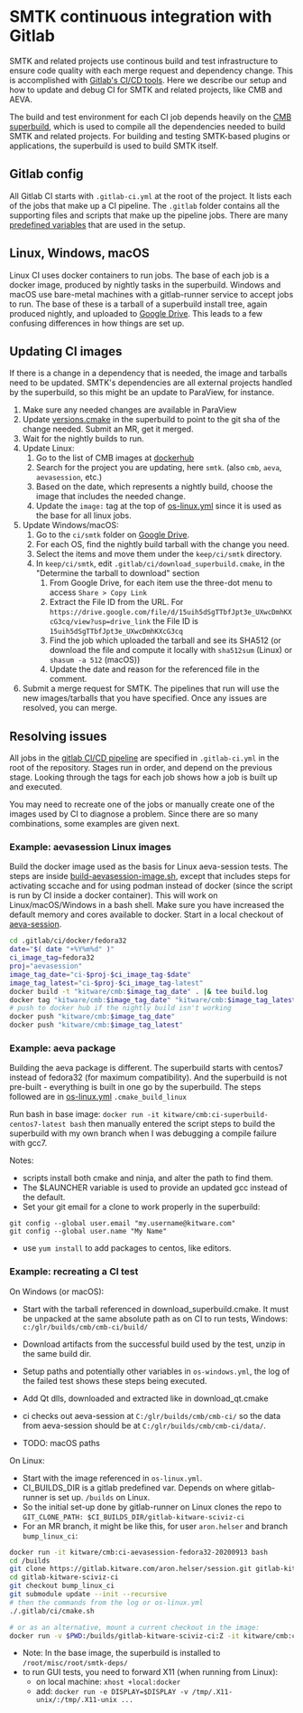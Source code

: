 # SMTK continuous integration with Gitlab

SMTK and related projects use continous build and test infrastructure
to ensure code quality with each merge request and dependency change.
This is accomplished with [Gitlab's CI/CD tools](https://docs.gitlab.com/ee/ci/).
Here we describe our setup and how to update and debug CI for SMTK and related
projects, like CMB and AEVA.

The build and test environment for each CI job depends heavily on
the [CMB superbuild](https://gitlab.kitware.com/cmb/cmb-superbuild), which is
used to compile all the dependencies needed to build SMTK and related projects.
For building and testing SMTK-based plugins or applications, the superbuild is
used to build SMTK itself.

## Gitlab config

All Gitlab CI starts with `.gitlab-ci.yml` at the root of the project. It lists
each of the jobs that make up a CI pipeline. The `.gitlab` folder contains all
the supporting files and scripts that make up the pipeline jobs. There are many
[predefined variables](https://docs.gitlab.com/ee/ci/variables/predefined_variables.html)
that are used in the setup.

## Linux, Windows, macOS

Linux CI uses docker containers to run jobs. The base of each job is a docker
image, produced by nightly tasks in the superbuild. Windows and macOS use
bare-metal machines with a gitlab-runner service to accept jobs to run. The base
of these is a tarball of a superbuild install tree, again produced nightly, and
uploaded to [Google Drive][cmb-upload-gdrive]. This leads to a few confusing
differences in how things are set up.

[cmb-upload-gdrive]: https://drive.google.com/drive/folders/10i4bHyCHwHj94NaxWRJBthTr54gllPmz

## Updating CI images

If there is a change in a dependency that is needed, the image and tarballs need to be
updated. SMTK's dependencies are all external projects handled by the superbuild, so this
might be an update to ParaView, for instance.
1. Make sure any needed changes are available in ParaView
2. Update [versions.cmake](https://gitlab.kitware.com/cmb/cmb-superbuild/-/blob/afd0eb923e12b8e019db249b215bae3d32768b2e/versions.cmake#L30)
   in the superbuild to point to the git sha of the change needed. Submit an MR, get it merged.
3. Wait for the nightly builds to run.
4. Update Linux:
   1. Go to the list of CMB images at [dockerhub](https://hub.docker.com/r/kitware/cmb/tags)
   2. Search for the project you are updating, here `smtk`. (also `cmb`, `aeva`, `aevasession`, etc.)
   3. Based on the date, which represents a nightly build, choose the image that includes the needed change.
   4. Update the `image:` tag at the top of [os-linux.yml](https://gitlab.kitware.com/cmb/smtk/-/blob/master/.gitlab/os-linux.yml)
      since it is used as the base for all linux jobs.
5. Update Windows/macOS:
   1. Go to the `ci/smtk` folder on [Google Drive][cmb-upload-gdrive].
   2. For each OS, find the nightly build tarball with the change you need.
   3. Select the items and move them under the `keep/ci/smtk` directory.
   6. In `keep/ci/smtk`, edit `.gitlab/ci/download_superbuild.cmake`, in the "Determine the tarball
      to download" section
      1. From Google Drive, for each item use the three-dot menu to access `Share > Copy Link`
      2. Extract the File ID from the URL. For
         `https://drive.google.com/file/d/15uih5dSgTTbfJpt3e_UXwcDmhKXcG3cq/view?usp=drive_link` the
         File ID is `15uih5dSgTTbfJpt3e_UXwcDmhKXcG3cq`
      3. Find the job which uploaded the tarball and see its SHA512 (or download the file and
         compute it locally with `sha512sum` (Linux) or `shasum -a 512` (macOS))
      4. Update the date and reason for the referenced file in the comment.
6. Submit a merge request for SMTK. The pipelines that run will use the new images/tarballs that you have
   specified. Once any issues are resolved, you can merge.

## Resolving issues

All jobs in the [gitlab CI/CD pipeline](https://docs.gitlab.com/ee/ci/yaml/)
are specified in `.gitlab-ci.yml` in the root of the repository.
Stages run in order, and depend on the previous stage. Looking through the tags for each job shows how a job
is built up and executed.

You may need to recreate one of the jobs or manually create one of the images used
by CI to diagnose a problem. Since there are so many combinations, some examples are given next.

### Example: aevasession Linux images

Build the docker image used as the basis for Linux aeva-session tests.
The steps are inside [build-aevasession-image.sh](https://gitlab.kitware.com/cmb/cmb-superbuild/-/blob/master/.gitlab/ci/build-aevasession-image.sh),
except that includes steps for activating sccache and for using podman instead of docker
(since the script is run by CI inside a docker container). This will work on Linux/macOS/Windows
in a bash shell. Make sure you have increased the default memory and cores available to docker.
Start in a local checkout of [aeva-session](https://gitlab.kitware.com/aeva/session).

```bash
cd .gitlab/ci/docker/fedora32
date="$( date "+%Y%m%d" )"
ci_image_tag=fedora32
proj="aevasession"
image_tag_date="ci-$proj-$ci_image_tag-$date"
image_tag_latest="ci-$proj-$ci_image_tag-latest"
docker build -t "kitware/cmb:$image_tag_date" . |& tee build.log
docker tag "kitware/cmb:$image_tag_date" "kitware/cmb:$image_tag_latest"
# push to docker hub if the nightly build isn't working
docker push "kitware/cmb:$image_tag_date"
docker push "kitware/cmb:$image_tag_latest"
```

### Example: aeva package

Building the aeva package is different. The superbuild starts with centos7 instead of fedora32 (for maximum compatibility). And the superbuild is not pre-built - everything is built in one go by the superbuild. The steps followed are in [os-linux.yml](https://gitlab.kitware.com/cmb/cmb-superbuild/-/blob/master/.gitlab/os-linux.yml) `.cmake_build_linux`

Run bash in base image:
`docker run -it kitware/cmb:ci-superbuild-centos7-latest bash`
then manually entered the script steps to build the superbuild with my own branch when I was debugging a compile failure with gcc7.

Notes:

* scripts install both cmake and ninja, and alter the path to find them.
* The $LAUNCHER variable is used to provide an updated gcc instead of the default.
* Set your git email for a clone to work properly in the superbuild:
```
git config --global user.email "my.username@kitware.com"
git config --global user.name "My Name"
```
* use `yum install` to add packages to centos, like editors.

### Example: recreating a CI test

On Windows (or macOS):

* Start with the tarball referenced in download_superbuild.cmake. It must be unpacked at the same absolute path as on CI to run tests, Windows: `c:/glr/builds/cmb/cmb-ci/build/`

* Download artifacts from the successful build used by the test, unzip in the same build dir.
* Setup paths and potentially other variables in `os-windows.yml`, the log of the failed test shows these steps being executed.
* Add Qt dlls, downloaded and extracted like in download_qt.cmake
* ci checks out aeva-session at `C:/glr/builds/cmb/cmb-ci/` so the data from aeva-session should be at `C:/glr/builds/cmb/cmb-ci/data/`.
* TODO: macOS paths

On Linux:
* Start with the image referenced in `os-linux.yml`.
* CI_BUILDS_DIR is a gitlab predefined var. Depends on where gitlab-runner is set up. `/builds` on Linux.
* So the initial set-up done by gitlab-runner on Linux clones the repo to `GIT_CLONE_PATH: $CI_BUILDS_DIR/gitlab-kitware-sciviz-ci`
* For an MR branch, it might be like this, for user `aron.helser` and branch `bump_linux_ci`:
```bash
docker run -it kitware/cmb:ci-aevasession-fedora32-20200913 bash
cd /builds
git clone https://gitlab.kitware.com/aron.helser/session.git gitlab-kitware-sciviz-ci
cd gitlab-kitware-sciviz-ci
git checkout bump_linux_ci
git submodule update --init --recursive
# then the commands from the log or os-linux.yml
./.gitlab/ci/cmake.sh

# or as an alternative, mount a current checkout in the image:
docker run -v $PWD:/builds/gitlab-kitware-sciviz-ci:Z -it kitware/cmb:ci-aevasession-fedora32-20200913 bash
```
* Note: In the base image, the superbuild is installed to `/root/misc/root/smtk-deps/`
* to run GUI tests, you need to forward X11 (when running from Linux):
  * on local machine: `xhost +local:docker`
  * add: `docker run -e DISPLAY=$DISPLAY -v /tmp/.X11-unix/:/tmp/.X11-unix ...`
